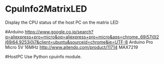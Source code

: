 # CpuInfo2MatrixLED
Display the CPU status of the host PC on the matrix LED

#Arduino
https://www.google.co.jp/search?q=aliexpress+pro+micro&oq=aliexpress+pro+micro&aqs=chrome..69i57j0l2j69i64.9253j0j7&client=ubuntu&sourceid=chrome&ie=UTF-8
Arduino Pro Micro 5V 16MHz
http://www.aitendo.com/product/11714
MAX7219

#HostPC
Use Python cpuinfo module.
